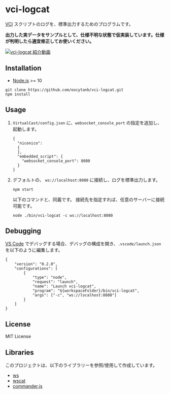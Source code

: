 # vci-logcat

[VCI](https://github.com/virtual-cast/VCI) スクリプトのログを、標準出力するためのプログラムです。

**出力した実データをサンプルとして、仕様不明な状態で仮実装しています。仕様が判明したら適宜修正してお使いください。**

[![vci-logcat 紹介動画](https://img.youtube.com/vi/OUk8GqWlCkw/0.jpg)](https://www.youtube.com/watch?v=OUk8GqWlCkw)


## Installation

- [Node.js](https://nodejs.org/) >= 10

```
git clone https://github.com/oocytanb/vci-logcat.git
npm install
```

## Usage

1. `VirtualCast/config.json` に、`websocket_console_port` の指定を追加し、起動します。

    ```
    {
      "niconico":
      {
      },
      "embedded_script": {
        "websocket_console_port": 8080
      }
    }
    ```

2. デフォルトの、 `ws://localhost:8080` に接続し、ログを標準出力します。

    ```
    npm start
    ```

    以下のコマンドと、同義です。
    接続先を指定すれば、任意のサーバーに接続可能です。

    ```
    node ./bin/vci-logcat -c ws://localhost:8080
    ```

## Debugging

[VS Code](https://code.visualstudio.com/) でデバッグする場合、デバッグの構成を開き、`.vscode/launch.json` を以下のように編集します。

```
{
    "version": "0.2.0",
    "configurations": [
        {
            "type": "node",
            "request": "launch",
            "name": "Launch vci-logcat",
            "program": "${workspaceFolder}/bin/vci-logcat",
            "args": ["-c", "ws://localhost:8080"]
        }
    ]
}
```

## License

MIT License

## Libraries

このプロジェクトは、以下のライブラリーを参照/使用して作成しています。

- [ws](https://github.com/websockets/ws)
- [wscat](https://github.com/websockets/wscat)
- [commander.js](https://github.com/tj/commander.js)
